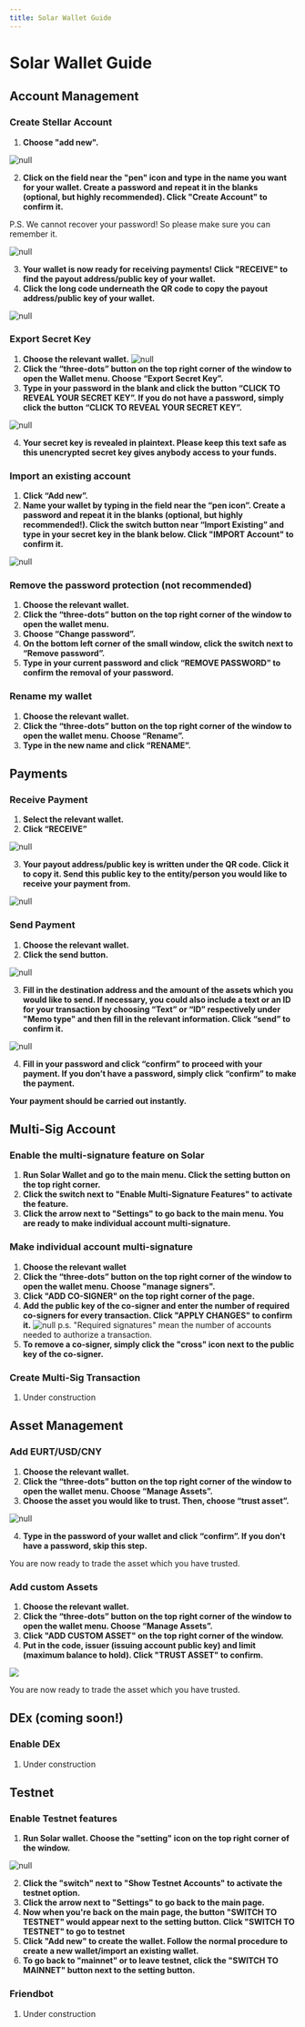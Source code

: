 ```yaml
---
title: Solar Wallet Guide
---
```

# Solar Wallet Guide

## Account Management

### Create Stellar Account

1. **Choose "add new".**

![null](/images/screen-shot-2019-02-18-at-12.32.48.png)

2. **Click on the field near the "pen" icon and type in the name you want for your wallet. Create a password and repeat it in the blanks (optional, but highly recommended). Click "Create Account" to confirm it.**

P.S. We cannot recover your password! So please make sure you can remember it.

![null](/images/rename-again.png)

3. **Your wallet is now ready for receiving payments! Click "RECEIVE" to find the payout address/public key of your wallet.**
4. **Click the long code underneath the QR code to copy the payout address/public key of your wallet.**

![null](/images/receive.png)

### Export Secret Key

1. **Choose the relevant wallet.**
   ![null](/images/choose-an-account.png)
2. **Click the “three-dots” button on the top right corner of the window to open the Wallet menu. Choose “Export Secret Key”.**
3. **Type in your password in the blank and click the button “CLICK TO REVEAL YOUR SECRET KEY”. If you do not have a password, simply click the button “CLICK TO REVEAL YOUR SECRET KEY”.**

![null](/images/screen-shot-2019-02-19-at-08.35.16.png)

4. **Your secret key is revealed in plaintext. Please keep this text safe as this unencrypted secret key gives anybody access to your funds.**

### Import an existing account

1. **Click “Add new”.**
2. **Name your wallet by typing in the field near the “pen icon”. Create a password and repeat it in the blanks (optional, but highly recommended!). Click the switch button near “Import Existing” and type in your secret key in the blank below. Click "IMPORT Account" to confirm it.**

![null](/images/rename-again.png)

### **Remove the password protection (not recommended)**

1. **Choose the relevant wallet.**
2. **Click the “three-dots” button on the top right corner of the window to open the wallet menu.**
3. **Choose “Change password”.**
4. **On the bottom left corner of the small window, click the switch next to “Remove password”.**
5. **Type in your current password and click “REMOVE PASSWORD” to confirm the removal of your password.**

### Rename my wallet

1. **Choose the relevant wallet.**
2. **Click the “three-dots” button on the top right corner of the window to open the wallet menu. Choose “Rename”.**
3. **Type in the new name and click “RENAME”.**

## Payments

### Receive Payment

1. **Select the relevant wallet.**
2. **Click “RECEIVE”**

![null](/images/screen-shot-2019-02-18-at-10.35.36.png)

3. **Your payout address/public key is written under the QR code. Click it to copy it. Send this public key to the entity/person you would like to receive your payment from.**

![null](/images/receive.png)

### Send Payment

1. **Choose the relevant wallet.**
2. **Click the send button.**

![null](/images/screen-shot-2019-02-18-at-10.35.36.png)

3. **Fill in the destination address and the amount of the assets which you would like to send. If necessary, you could also include a text or an ID for your transaction by choosing “Text” or “ID” respectively under "Memo type" and then fill in the relevant information. Click “send” to confirm it.**

![null](/images/screen-shot-2019-02-15-at-17.54.08.png)

4. **Fill in your password and click “confirm” to proceed with your payment. If you don’t have a password, simply click “confirm” to make the payment.**

**Your payment should be carried out instantly.**

## Multi-Sig Account

### Enable the multi-signature feature on Solar

1. **Run Solar Wallet and go to the main menu. Click the setting button on the top right corner.**
2. **Click the switch next to "Enable Multi-Signature Features" to activate the feature.**
3. **Click the arrow next to "Settings" to go back to the main menu. You are ready to make individual account multi-signature.**

### Make individual account multi-signature

1. **Choose the relevant wallet**
2. **Click the “three-dots” button on the top right corner of the window to open the wallet menu. Choose "manage signers".**
3. **Click "ADD CO-SIGNER" on the top right corner of the page.**
4. **Add the public key of the co-signer and enter the number of required co-signers for every transaction. Click "APPLY CHANGES" to confirm it.**
      ![null](/images/cosigners.png)
   p.s.  "Required signatures" mean the number of accounts needed to authorize a transaction. 
5. **To remove a co-signer, simply click the "cross" icon next to the public key of the co-signer.**

### Create Multi-Sig Transaction

1. Under construction

## Asset Management

### Add EURT/USD/CNY

1. **Choose the relevant wallet.**
2. **Click the “three-dots” button on the top right corner of the window to open the wallet menu.  Choose “Manage Assets”.**
3. **Choose the asset you would like to trust. Then, choose “trust asset”.**

![null](/images/screen-shot-2019-02-18-at-11.43.16.png)

4. **Type in the password of your wallet and click “confirm”. If you don't have a password, skip this step.**

You are now ready to trade the asset which you have trusted.

### Add custom Assets

1. **Choose the relevant wallet.**
2. **Click the “three-dots” button on the top right corner of the window to open the wallet menu.  Choose “Manage Assets”.**
3. **Click "ADD CUSTOM ASSET" on the top right corner of the window.**
4. **Put in the code, issuer (issuing account public key) and limit (maximum balance to hold). Click "TRUST ASSET" to confirm.**

![](/images/screen-shot-2019-02-26-at-09.37.19.png)

You are now ready to trade the asset which you have trusted.

## DEx (coming soon!)

### Enable DEx

1. Under construction

## Testnet

### Enable Testnet features

1. **Run Solar wallet. Choose the "setting" icon on the top right corner of the window.**

![null](/images/screen-shot-2019-02-18-at-12.01.13.png)

2. **Click the "switch" next to "Show Testnet Accounts" to activate the testnet option.**
3. **Click the arrow next to "Settings" to go back to the main page.**
4. **Now when you're back on the main page, the button "SWITCH TO TESTNET" would appear next to the setting button. Click "SWITCH TO TESTNET" to go to testnet**
5. **Click "Add new" to create the wallet. Follow the normal procedure to create a new wallet/import an existing wallet.**
6. **To go back to "mainnet" or to leave testnet, click the "SWITCH TO MAINNET" button next to the setting button.**

### Friendbot

1. Under construction
